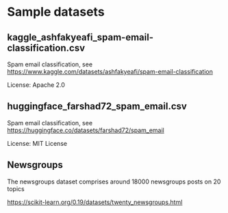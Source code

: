 # Sample datasets

## kaggle_ashfakyeafi_spam-email-classification.csv

Spam email classification, see https://www.kaggle.com/datasets/ashfakyeafi/spam-email-classification

License: Apache 2.0

## huggingface_farshad72_spam_email.csv

Spam email classification, see https://huggingface.co/datasets/farshad72/spam_email

License: MIT License

## Newsgroups

The newsgroups dataset comprises around 18000 newsgroups posts on 20 topics

https://scikit-learn.org/0.19/datasets/twenty_newsgroups.html
